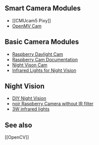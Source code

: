 Smart Camera Modules
--------------------

* [[CMUcam5 Pixy]]
* [OpenMV Cam](https://openmv.io)

Basic Camera Modules
--------------------

* [Raspberry Daylight Cam](https://www.raspberrypi.org/products/camera-module/)
* [Raspberry Cam Documentation](https://www.raspberrypi.org/documentation/hardware/camera.md)
* [Night Vison Cam](https://www.raspberrypi.org/products/pi-noir-camera/)
* [Infrared Lights for Night Vision](http://www.ebay.de/itm/272065854675)

Night Vision
------------

* [DIY Night Vision](http://www.instructables.com/id/Raspberry-PI-night-vision-goggles/)
* [noir Raspberry Camera without IR filter](https://www.raspberrypi.org/products/pi-noir-camera/)
* [3W infrared lights](http://g04.a.alicdn.com/kf/HTB1aQRpJFXXXXaxXpXXq6xXFXXXk/2pcs-Infrared-LED-Light-3W-850-Raspberry-Pi-Camera-Board-Module-Night-Vision-Infrared-IR.jpg)

See also
--------

[[OpenCV]]
